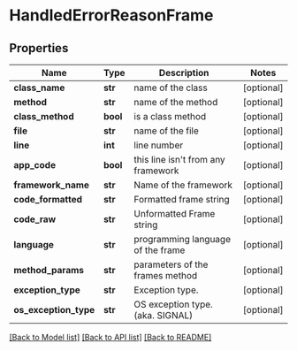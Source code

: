 # HandledErrorReasonFrame

## Properties
Name | Type | Description | Notes
------------ | ------------- | ------------- | -------------
**class_name** | **str** | name of the class | [optional] 
**method** | **str** | name of the method | [optional] 
**class_method** | **bool** | is a class method | [optional] 
**file** | **str** | name of the file | [optional] 
**line** | **int** | line number | [optional] 
**app_code** | **bool** | this line isn&#x27;t from any framework | [optional] 
**framework_name** | **str** | Name of the framework | [optional] 
**code_formatted** | **str** | Formatted frame string | [optional] 
**code_raw** | **str** | Unformatted Frame string | [optional] 
**language** | **str** | programming language of the frame | [optional] 
**method_params** | **str** | parameters of the frames method | [optional] 
**exception_type** | **str** | Exception type. | [optional] 
**os_exception_type** | **str** | OS exception type. (aka. SIGNAL) | [optional] 

[[Back to Model list]](../README.md#documentation-for-models) [[Back to API list]](../README.md#documentation-for-api-endpoints) [[Back to README]](../README.md)

